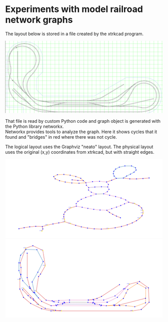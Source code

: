 # Experiments with model railroad network graphs

The layout below is stored in a file created by the xtrkcad program.

![CAD (xtrkcad) source](./xtrkcad_source.png)

That file is read by custom Python code and graph object is generated with the Python library networkx.  
Networkx provides tools to analyze the graph.  Here it shows cycles that it found and "bridges" in red where there was not cycle.

The logical layout uses the Graphviz "neato" layout.  The physical layout uses the original (x,y) coordinates from xtrkcad, but with straight edges.

![Logical layout](./logical_layout.png)
![Physical layout](./physical_layout.png)

